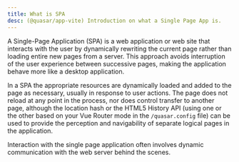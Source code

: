 ```yaml
---
title: What is SPA
desc: (@quasar/app-vite) Introduction on what a Single Page App is.
---
```


A Single-Page Application (SPA) is a web application or web site that interacts with the user by dynamically rewriting the current page rather than loading entire new pages from a server. This approach avoids interruption of the user experience between successive pages, making the application behave more like a desktop application.

In a SPA the appropriate resources are dynamically loaded and added to the page as necessary, usually in response to user actions. The page does not reload at any point in the process, nor does control transfer to another page, although the location hash or the HTML5 History API (using one or the other based on your Vue Router mode in the `/quasar.config` file) can be used to provide the perception and navigability of separate logical pages in the application.

Interaction with the single page application often involves dynamic communication with the web server behind the scenes.
